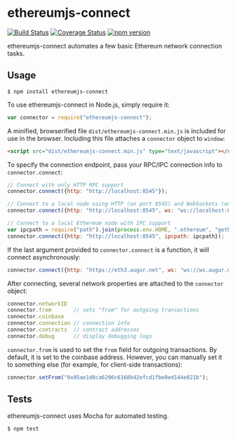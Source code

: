 ethereumjs-connect
==================

[![Build Status](https://travis-ci.org/ethereumjs/ethereumjs-connect.svg)](https://travis-ci.org/ethereumjs/ethereumjs-connect)
[![Coverage Status](https://coveralls.io/repos/ethereumjs/ethereumjs-connect/badge.svg?branch=master&service=github)](https://coveralls.io/github/ethereumjs/ethereumjs-connect?branch=master)
[![npm version](https://badge.fury.io/js/ethereumjs-connect.svg)](http://badge.fury.io/js/ethereumjs-connect)

ethereumjs-connect automates a few basic Ethereum network connection tasks.

Usage
-----
```
$ npm install ethereumjs-connect
```
To use ethereumjs-connect in Node.js, simply require it:
```javascript
var connector = require("ethereumjs-connect");
```
A minified, browserified file `dist/ethereumjs-connect.min.js` is included for use in the browser.  Including this file attaches a `connector` object to `window`:
```html
<script src="dist/ethereumjs-connect.min.js" type="text/javascript"></script>
```
To specify the connection endpoint, pass your RPC/IPC connection info to `connector.connect`:
```javascript
// Connect with only HTTP RPC support
connector.connect({http: "http://localhost:8545"});

// Connect to a local node using HTTP (on port 8545) and WebSockets (on port 8546)
connector.connect({http: "http://localhost:8545", ws: "ws://localhost:8546"});

// Connect to a local Ethereum node with IPC support
var ipcpath = require("path").join(process.env.HOME, ".ethereum", "geth.ipc");
connector.connect({http: "http://localhost:8545", ipcpath: ipcpath});
```
If the last argument provided to `connector.connect` is a function, it will connect asynchronously:
```javascript
connector.connect({http: "https://eth3.augur.net", ws: "ws://ws.augur.net"}, function (connected) { ... });
```

After connecting, several network properties are attached to the `connector` object:
```javascript
connector.networkID
connector.from       // sets "from" for outgoing transactions
connector.coinbase
connector.connection // connection info
connector.contracts  // contract addresses
connector.debug      // display debugging logs
```
`connector.from` is used to set the `from` field for outgoing transactions.  By default, it is set to the coinbase address.  However, you can manually set it to something else (for example, for client-side transactions):
```javascript
connector.setFrom("0x05ae1d0ca6206c6168b42efcd1fbe0ed144e821b");
```

Tests
-----

ethereumjs-connect uses Mocha for automated testing.
```
$ npm test
```
